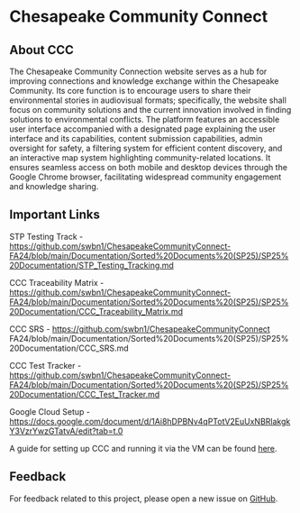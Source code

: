 # Chesapeake Community Connect

## About CCC

The Chesapeake Community Connection website serves as a hub for improving connections and knowledge exchange within the Chesapeake Community. Its core function is to encourage users to share their environmental stories in audiovisual formats; specifically, the website shall focus on community solutions and the current innovation involved in finding solutions to environmental conflicts. The platform features an accessible user interface accompanied with a designated page explaining the user interface and its capabilities, content submission capabilities, admin oversight for safety, a filtering system for efficient content discovery, and an interactive map system highlighting community-related locations. It ensures seamless access on both mobile and desktop devices through the Google Chrome browser, facilitating widespread community engagement and knowledge sharing.

## Important Links

STP Testing Track - https://github.com/swbn1/ChesapeakeCommunityConnect-FA24/blob/main/Documentation/Sorted%20Documents%20(SP25)/SP25%20Documentation/STP_Testing_Tracking.md 

CCC Traceability Matrix - https://github.com/swbn1/ChesapeakeCommunityConnect-FA24/blob/main/Documentation/Sorted%20Documents%20(SP25)/SP25%20Documentation/CCC_Traceability_Matrix.md

CCC SRS - https://github.com/swbn1/ChesapeakeCommunityConnect FA24/blob/main/Documentation/Sorted%20Documents%20(SP25)/SP25%20Documentation/CCC_SRS.md 

CCC Test Tracker - https://github.com/swbn1/ChesapeakeCommunityConnect-FA24/blob/main/Documentation/Sorted%20Documents%20(SP25)/SP25%20Documentation/CCC_Test_Tracker.md 

Google Cloud Setup - https://docs.google.com/document/d/1Ai8hDPBNv4qPTotV2EuUxNBRlakgkY3VzrYwzGTatvA/edit?tab=t.0 

A guide for setting up CCC and running it via the VM can be found [here](Documentation/Sorted%20Documents%20(SP25)/Training/Google%20Cloud/CCC_VMGuide.md).



## Feedback

For feedback related to this project, please open a new issue on
[GitHub](https://github.com/SamAlby/chesapeakecommunityconnect/issues).
